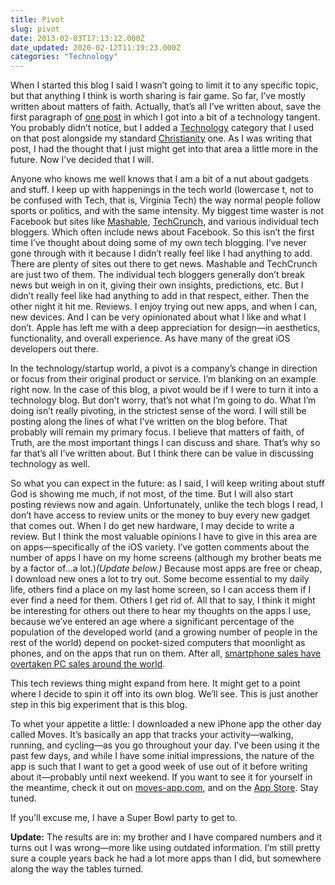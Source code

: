 ```yaml
---
title: Pivot
slug: pivot
date: 2013-02-03T17:13:12.000Z
date_updated: 2020-02-12T11:19:23.000Z
categories: "Technology"
---
```


When I started this blog I said I wasn’t going to limit it to any specific topic, but that anything I think is worth sharing is fair game. So far, I’ve mostly written about matters of faith. Actually, that’s all I’ve written about, save the first paragraph of [one post](/good-books/) in which I got into a bit of a technology tangent. You probably didn’t notice, but I added a [Technology](/tag/technology/) category that I used on that post alongside my standard [Christianity](/tag/christianity/) one. As I was writing that post, I had the thought that I just might get into that area a little more in the future. Now I’ve decided that I will.

Anyone who knows me well knows that I am a bit of a nut about gadgets and stuff. I keep up with happenings in the tech world (lowercase t, not to be confused with Tech, that is, Virginia Tech) the way normal people follow sports or politics, and with the same intensity. My biggest time waster is not Facebook but sites like [Mashable](http://mashable.com/), [TechCrunch](http://techcrunch.com/), and various individual tech bloggers. Which often include news about Facebook. So this isn’t the first time I’ve thought about doing some of my own tech blogging. I’ve never gone through with it because I didn’t really feel like I had anything to add. There are plenty of sites out there to get news. Mashable and TechCrunch are just two of them. The individual tech bloggers generally don’t break news but weigh in on it, giving their own insights, predictions, etc. But I didn’t really feel like had anything to add in that respect, either. Then the other night it hit me. Reviews. I enjoy trying out new apps, and when I can, new devices. And I can be very opinionated about what I like and what I don’t. Apple has left me with a deep appreciation for design—in aesthetics, functionality, and overall experience. As have many of the great iOS developers out there.

In the technology/startup world, a pivot is a company’s change in direction or focus from their original product or service. I’m blanking on an example right now. In the case of this blog, a pivot would be if I were to turn it into a technology blog. But don’t worry, that’s not what I’m going to do. What I’m doing isn’t really pivoting, in the strictest sense of the word. I will still be posting along the lines of what I’ve written on the blog before. That probably will remain my primary focus. I believe that matters of faith, of Truth, are the most important things I can discuss and share. That’s why so far that’s all I’ve written about. But I think there can be value in discussing technology as well.

So what you can expect in the future: as I said, I will keep writing about stuff God is showing me much, if not most, of the time. But I will also start posting reviews now and again. Unfortunately, unlike the tech blogs I read, I don’t have access to review units or the money to buy every new gadget that comes out. When I do get new hardware, I may decide to write a review. But I think the most valuable opinions I have to give in this area are on apps—specifically of the iOS variety. I’ve gotten comments about the number of apps I have on my home screens (although my brother beats me by a factor of…a lot.)*(Update below.)* Because most apps are free or cheap, I download new ones a lot to try out. Some become essential to my daily life, others find a place on my last home screen, so I can access them if I ever find a need for them. Others I get rid of. All that to say, I think it might be interesting for others out there to hear my thoughts on the apps I use, because we’ve entered an age where a significant percentage of the population of the developed world (and a growing number of people in the rest of the world) depend on pocket-sized computers that moonlight as phones, and on the apps that run on them. After all, [smartphone sales have overtaken PC sales around the world](http://mashable.com/2012/02/03/smartphone-sales-overtake-pcs/).

This tech reviews thing might expand from here. It might get to a point where I decide to spin it off into its own blog. We’ll see. This is just another step in this big experiment that is this blog.

To whet your appetite a little: I downloaded a new iPhone app the other day called Moves. It’s basically an app that tracks your activity—walking, running, and cycling—as you go throughout your day. I’ve been using it the past few days, and while I have some initial impressions, the nature of the app is such that I want to get a good week of use out of it before writing about it—probably until next weekend. If you want to see it for yourself in the meantime, check it out on [moves-app.com](http://moves-app.com/), and on the [App Store](https://itunes.apple.com/us/app/moves/id509204969?mt=8). Stay tuned.

If you’ll excuse me, I have a Super Bowl party to get to.

**Update:** The results are in: my brother and I have compared numbers and it turns out I was wrong—more like using outdated information. I’m still pretty sure a couple years back he had a lot more apps than I did, but somewhere along the way the tables turned.
